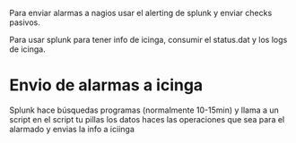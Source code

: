 Para enviar alarmas a nagios usar el alerting de splunk y enviar checks pasivos.


Para usar splunk para tener info de icinga, consumir el status.dat y los logs de icinga.



# Envio de alarmas a icinga
Splunk hace búsquedas programas (normalmente 10-15min) y llama a un script
en el script tu pillas los datos haces las operaciones que sea para el alarmado y envias la info a iciinga

